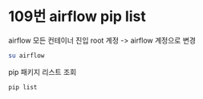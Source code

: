 # 109번 airflow pip list
airflow 모든 컨테이너 진입
root 계정 -> airflow 계정으로 변경
```bash
su airflow
```
pip 패키지 리스트 조회
```bash
pip list
```
